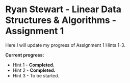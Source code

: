# Ryan Stewart - Linear Data Structures & Algorithms - Assignment 1
Here I will update my progress of Assignment 1 Hints 1-3.

<strong>Current progress:</strong>
<ul>
  <li>Hint 1 - <strong>Completed.</strong></li>
  <li>Hint 2 - <strong>Completed.</strong></li>
  <li>Hint 3 - To be started.</li>
</ul>